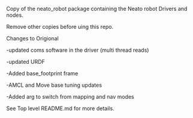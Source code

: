 Copy of the neato_robot package containing the Neato robot Drivers and nodes.

Remove other copies before uing this repo.

Changes to Origional

  -updated coms software in the driver (multi thread reads)
  
  -updated URDF
  
  -Added base_footprint frame
  
  -AMCL and Move base tuning updates
  
  -Added arg to switch from mapping and nav modes
  
  See Top level README.md for more details.
  
  
